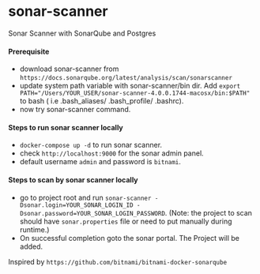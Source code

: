 # sonar-scanner
Sonar Scanner with SonarQube and Postgres

#### Prerequisite
- download sonar-scanner from `https://docs.sonarqube.org/latest/analysis/scan/sonarscanner`
- update system path variable with sonar-scanner/bin dir. Add `export PATH="/Users/YOUR_USER/sonar-scanner-4.0.0.1744-macosx/bin:$PATH"` to bash ( i.e .bash_aliases/ .bash_profile/ .bashrc).
- now try sonar-scanner command.

#### Steps to run sonar scanner locally
- `docker-compose up -d` to run sonar scanner.
-  check `http://localhost:9000` for the sonar admin panel.
-  default username `admin` and password is `bitnami`.

#### Steps to scan by sonar scanner locally
- go to project root and run `sonar-scanner -Dsonar.login=YOUR_SONAR_LOGIN_ID -Dsonar.password=YOUR_SONAR_LOGIN_PASSWORD`. (Note: the project to scan should have `sonar.properties` file or need to put manually during runtime.)
- On successful completion goto the sonar portal. The Project will be added.

Inspired by `https://github.com/bitnami/bitnami-docker-sonarqube`
